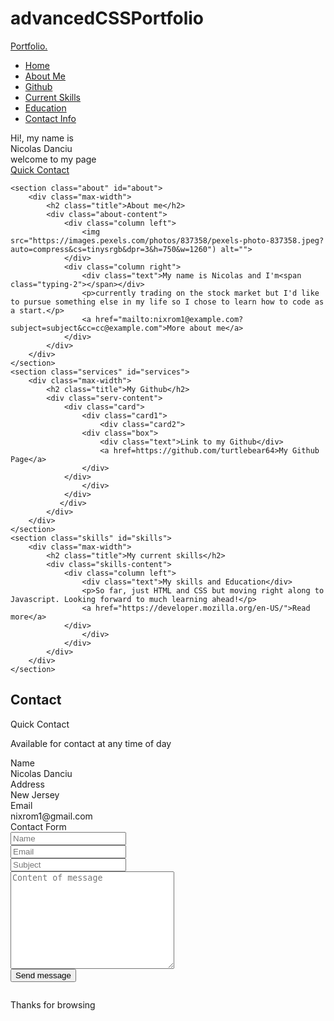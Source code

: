 # advancedCSSPortfolio

<!DOCTYPE html>
<html lang="en">
<head>
    <meta charset="UTF-8">
    <meta name="viewport" content="width=device-width, initial-scale=1.0">
    <title>Nicolas Danciu's Portfolio</title>
    <link rel="stylesheet" href="reset.css">
    <link rel="stylesheet" href="style.css">
</head>
<body>
    <nav class="navbar">
        <div class="max-width">
            <div class="logo"><a href="#">Portfo<span>lio.</span></a></div>
            <ul class="menu">
                <li><a href="#home" class="menu-btn">Home</a></li>
                <li><a href="#about" class="menu-btn">About Me</a></li>
                <li><a href="#services" class="menu-btn">Github</a></li>
                <li><a href="#skills" class="menu-btn">Current Skills</a></li>
                <li><a href="#teams" class="menu-btn">Education</a></li>
                <li><a href="#contact" class="menu-btn">Contact Info</a></li>
            </ul>
            <div class="menu-btn">
            </div>
        </div>
    </nav>
    <section class="home" id="home">
        <div class="max-width">
            <div class="home-content">
                <div class="text-1">Hi!, my name is</div>
                <div class="text-2">Nicolas Danciu</div>
                <div class="text-3">welcome to my page <span class="typing"></span></div>
                <a href="mailto:nixrom1@gmail.com?subject=subject&cc=cc@example.com">Quick Contact</a>
            </div>
        </div>
    </section>

    <section class="about" id="about">
        <div class="max-width">
            <h2 class="title">About me</h2>
            <div class="about-content">
                <div class="column left">
                    <img src="https://images.pexels.com/photos/837358/pexels-photo-837358.jpeg?auto=compress&cs=tinysrgb&dpr=3&h=750&w=1260") alt="">
                </div>
                <div class="column right">
                    <div class="text">My name is Nicolas and I'm<span class="typing-2"></span></div>
                    <p>currently trading on the stock market but I'd like to pursue something else in my life so I chose to learn how to code as a start.</p>
                    <a href="mailto:nixrom1@example.com?subject=subject&cc=cc@example.com">More about me</a>
                </div>
            </div>
        </div>
    </section>
    <section class="services" id="services">
        <div class="max-width">
            <h2 class="title">My Github</h2>
            <div class="serv-content">
                <div class="card">
                    <div class="card1">
                        <div class="card2">
                    <div class="box">
                        <div class="text">Link to my Github</div>
                        <a href=https://github.com/turtlebear64>My Github Page</a>
                    </div>
                </div>
                    </div>
                </div>
               </div>
            </div>
        </div>
    </section>
    <section class="skills" id="skills">
        <div class="max-width">
            <h2 class="title">My current skills</h2>
            <div class="skills-content">
                <div class="column left">
                    <div class="text">My skills and Education</div>
                    <p>So far, just HTML and CSS but moving right along to Javascript. Looking forward to much learning ahead!</p>
                    <a href="https://developer.mozilla.org/en-US/">Read more</a>
                </div>
                    </div>
                </div>
            </div>
        </div>
    </section>
</section>
    <section class="contact" id="contact">
        <div class="max-width">
            <h2 class="title">Contact</h2>
            <div class="contact-content">
                <div class="column left">
                    <div class="text">Quick Contact</div>
                    <p>Available for contact at any time of day</p>
                    <div class="icons">
                        <div class="row">
                            <div class="info">
                                <div class="head">Name</div>
                                <div class="sub-title">Nicolas Danciu</div>
                            </div>
                        </div>
                        <div class="row">
                            <div class="info">
                                <div class="head">Address</div>
                                <div class="sub-title">New Jersey</div>
                            </div>
                        </div>
                        <div class="row">
                            <div class="info">
                                <div class="head">Email</div>
                                <div class="sub-title">nixrom1@gmail.com</div>
                            </div>
                        </div>
                    </div>
                </div>
                <div class="column right">
                    <div class="text">Contact Form</div>
                    <form action="#">
                        <div class="fields">
                            <div class="field name">
                                <input type="text" placeholder="Name" required>
                            </div>
                            <div class="field email">
                                <input type="email" placeholder="Email" required>
                            </div>
                        </div>
                        <div class="field">
                            <input type="text" placeholder="Subject" required>
                        </div>
                        <div class="field textarea">
                            <textarea cols="30" rows="10" placeholder="Content of message" required></textarea>
                        </div>
                        <div class="button-area">
                            <button type="submit">Send message</button>
                        </div>
                    </form>
                </div>
            </div>
        </div>
    </section>
    <footer> <!--I apologize for using a lot of divs, just found it way easier.-->
   <p>Thanks for browsing</p>
    </footer>
</body>
</html>

